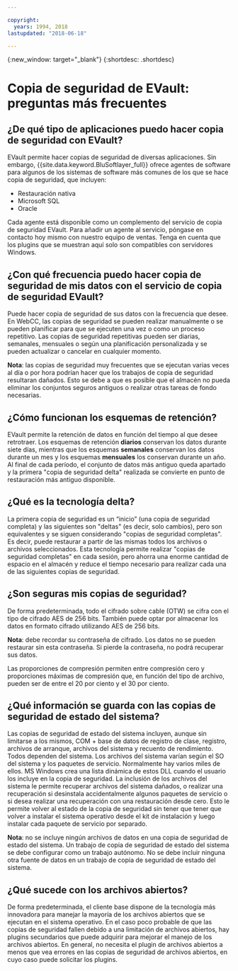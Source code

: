 ```yaml
---

copyright:
  years: 1994, 2018
lastupdated: "2018-06-18"

---
```

{:new_window: target="_blank"}
{:shortdesc: .shortdesc}

# Copia de seguridad de EVault: preguntas más frecuentes

## ¿De qué tipo de aplicaciones puedo hacer copia de seguridad con EVault?

EVault permite hacer copias de seguridad de diversas aplicaciones. Sin embargo, {{site.data.keyword.BluSoftlayer_full}} ofrece agentes de software para algunos de los sistemas de software más comunes de los que se hace copia de seguridad, que incluyen:

- Restauración nativa
- Microsoft SQL
- Oracle

Cada agente está disponible como un complemento del servicio de copia de seguridad EVault. Para añadir un agente al servicio, póngase en contacto hoy mismo con nuestro equipo de ventas. Tenga en cuenta que los plugins que se muestran aquí solo son compatibles con servidores Windows.

## ¿Con qué frecuencia puedo hacer copia de seguridad de mis datos con el servicio de copia de seguridad EVault?

Puede hacer copia de seguridad de sus datos con la frecuencia que desee. En WebCC, las copias de seguridad se pueden realizar manualmente o se pueden planificar para que se ejecuten una vez o como un proceso repetitivo. Las copias de seguridad repetitivas pueden ser diarias, semanales, mensuales o según una planificación personalizada y se pueden actualizar o cancelar en cualquier momento.

**Nota**: las copias de seguridad muy frecuentes que se ejecutan varias veces al día o por hora podrían hacer que los trabajos de copia de seguridad resultaran dañados. Esto se debe a que es posible que el almacén no pueda eliminar los conjuntos seguros antiguos o realizar otras tareas de fondo necesarias.

## ¿Cómo funcionan los esquemas de retención?

EVault permite la retención de datos en función del tiempo al que desee retrotraer. Los esquemas de retención **diarios** conservan los datos durante siete días, mientras que los esquemas **semanales** conservan los datos durante un mes y los esquemas **mensuales** los conservan durante un año. Al final de cada período, el conjunto de datos más antiguo queda apartado y la primera "copia de seguridad delta" realizada se convierte en punto de restauración más antiguo disponible.

## ¿Qué es la tecnología delta?

La primera copia de seguridad es un “inicio” (una copia de seguridad completa) y las siguientes son "deltas" (es decir, solo cambios), pero son equivalentes y se siguen considerando "copias de seguridad completas". Es decir, puede restaurar a partir de las mismas todos los archivos o archivos seleccionados. Esta tecnología permite realizar "copias de seguridad completas" en cada sesión, pero ahorra una enorme cantidad de espacio en el almacén y reduce el tiempo necesario para realizar cada una de las siguientes copias de seguridad.

## ¿Son seguras mis copias de seguridad?

De forma predeterminada, todo el cifrado sobre cable (OTW) se cifra con el tipo de cifrado AES de 256 bits. También puede optar por almacenar los datos en formato cifrado utilizando AES de 256 bits.

**Nota**: debe recordar su contraseña de cifrado. Los datos no se pueden restaurar sin esta contraseña. Si pierde la contraseña, no podrá recuperar sus datos.

Las proporciones de compresión permiten entre compresión cero y proporciones máximas de compresión que, en función del tipo de archivo, pueden ser de entre el 20 por ciento y el 30 por ciento.

## ¿Qué información se guarda con las copias de seguridad de estado del sistema?

Las copias de seguridad de estado del sistema incluyen, aunque sin limitarse a los mismos, COM + base de datos de registro de clase, registro, archivos de arranque, archivos del sistema y recuento de rendimiento. Todos dependen del sistema. Los archivos del sistema varían según el SO del sistema y los paquetes de servicio. Normalmente hay varios miles de ellos. MS Windows crea una lista dinámica de estos DLL cuando el usuario los incluye en la copia de seguridad. La inclusión de los archivos del sistema le permite recuperar archivos del sistema dañados, o realizar una recuperación si desinstala accidentalmente algunos paquetes de servicio o si desea realizar una recuperación con una restauración desde cero. Esto le permite volver al estado de la copia de seguridad sin tener que tener que volver a instalar el sistema operativo desde el kit de instalación y luego instalar cada paquete de servicio por separado.

**Nota**: no se incluye ningún archivos de datos en una copia de seguridad de estado del sistema. Un trabajo de copia de seguridad de estado del sistema se debe configurar como un trabajo autónomo. No se debe incluir ninguna otra fuente de datos en un trabajo de copia de seguridad de estado del sistema.

## ¿Qué sucede con los archivos abiertos?

De forma predeterminada, el cliente base dispone de la tecnología más innovadora para manejar la mayoría de los archivos abiertos que se ejecutan en el sistema operativo. En el caso poco probable de que las copias de seguridad fallen debido a una limitación de archivos abiertos, hay plugins secundarios que puede adquirir para mejorar el manejo de los archivos abiertos. En general, no necesita el plugin de archivos abiertos a menos que vea errores en las copias de seguridad de archivos abiertos, en cuyo caso puede solicitar los plugins.
